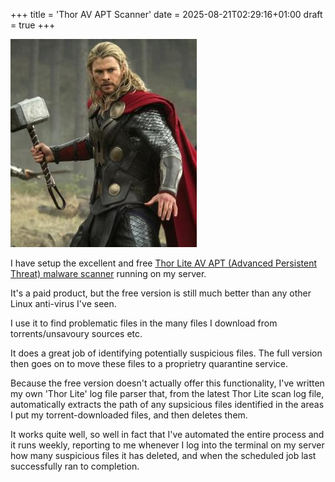 +++
title = 'Thor AV APT Scanner'
date = 2025-08-21T02:29:16+01:00
draft = true
+++

![image](thor.jpg)

I have setup the excellent and free [Thor Lite AV APT (Advanced Persistent Threat) malware scanner](https://www.nextron-systems.com/thor-lite/) running on my server.

It's a paid product, but the free version is still much better than any other Linux anti-virus I've seen.

I use it to find problematic files in the many files I download from torrents/unsavoury sources etc.

It does a great job of identifying potentially suspicious files. The full version then goes on to move these files to a proprietry quarantine service.

Because the free version doesn't actually offer this functionality, I've written my own 'Thor Lite' log file parser that, from the latest Thor Lite scan log file, automatically extracts the path of any supsicious files identified in the areas I put my torrent-downloaded files, and then deletes them.

It works quite well, so well in fact that I've automated the entire process and it runs weekly, reporting to me whenever I log into the terminal on my server how many suspicious files it has deleted, and when the scheduled job last successfully ran to completion.


